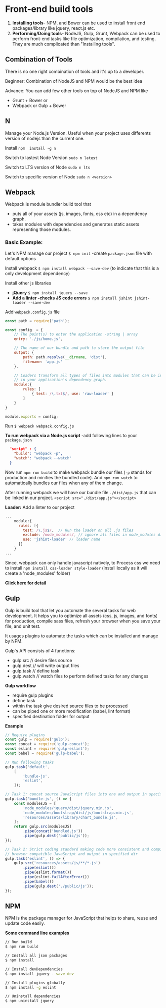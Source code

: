 # Front-end build tools
1. **Installing tools**- NPM, and Bower can be used to install front end packages/library like jquery, react.js etc.
2. **Performing/Doing tools**- NodeJS, Gulp, Grunt, Webpack can be used to perform front-end tasks like file optimization, compilation, and testing. They are much complicated than "Installing tools".

## Combination of Tools
There is no one right combination of tools and it's up to a developer.

Beginner: Combination of NodeJS and NPM would be the best idea

Advance: You can add few other tools on top of NodeJS and NPM like 
- Grunt + Bower or
- Webpack or Gulp + Bower

## N
Manage your Node.js Version. Useful when your project uses differents version of nodejs than the current one. 

Install `npm  install -g n`

Switch to lastest Node Version `sudo n latest`

Switch to LTS version of Node `sudo n lts`

Switch to specific version of Node `sudo n <version>`

## Webpack
Webpack is module bundler build tool that 
- puts all of your assets (js, images, fonts, css etc) in a dependency graph.
- takes modules with dependencies and generates static assets representing those modules.

### Basic Example:
Let's NPM manage our project `$ npm init` -create `package.json` file with default options

Install webpack `$ npm install webpack --save-dev` (to indicate that this is a only development dependency)

Install other js libraries 
  - **jQuery** `$ npm install jquery --save` 
  - **Add a linter -checks JS code errors** `$ npm install jshint jshint-loader --save-dev`
 
Add `webpack.config.js` file 
```js
const path = require('path');

const config  = {
    // The point(s) to enter the application -string | array
    entry: './js/home.js',

    // The name of our bundle and path to store the output file
    output: {
        path: path.resolve(__dirname, 'dist'),
        filename: 'app.js'
    },

    // Loaders transform all types of files into modules that can be included
    // in your application's dependency graph. 
    module:{
        rules: [
            { test: /\.txt$/, use: 'raw-loader' }
        ]
    }
}

module.exports = config;
```

Run `$ webpack webpack.config.js`

**To run webpack via a Node.js script** -add following lines to your `package.json`
```json
  "script" : {
    "build": "webpack -p",
    "watch": "webpack --watch" 
  }
```
Now run `npm run build` to make webpack bundle our files (`-p` stands for production and minifies the bundled code). And `npm run watch` to automatically bundles our files when any of them change.

After running webpack we will have our bundle file `./dist/app.js` that can be linked in our project.
`<script src="./dist/app.js"></script>`

**Loader:** Add a linter to our project
```js
...
    module:{
      rules: [{
        test: /\.js$/,  // Run the loader on all .js files
        exclude: /node_modules/, // ignore all files in node_modules dir
        use: 'jshint-loader' // loader name
      }]
    }
...
```

Since, webpack can only handle javascript natively, to Process css we need to install 
`npm install css-loader style-loader` (install locally as it will create a 'node_modules' folder)

**[Click here for detail](webpack/webpack.md)**

## Gulp
Gulp is build tool that let you automate the several tasks for web development.
It helps you to optimize all assets (css, js, images, and fonts) for production,
compile sass files, refresh your browser when you save your file, and unit test.

It usages plugins to automate the tasks which can be installed and manage by NPM.

Gulp's API consists of 4 functions:
 - gulp.src   // desire files source
 - gulp.dest  // will write output files
 - gulp.task  // define task
 - gulp.watch // watch files to perform defined tasks for any changes

**Gulp workflow**
 - require gulp plugins
 - define task
 - within the task give desired source files to be processed
 - can be piped one or more modification (babel, lint format)
 - specified destination folder for output

**Example**
```js
// Require plugins
const gulp = require('gulp');
const concat = require('gulp-concat');
const eslint = require('gulp-eslint');
const babel = require('gulp-babel');

// Run following tasks
gulp.task('default',
    [
        'bundle-js',
        'eslint',
    ]);

// Task 1: concat source JavaScript files into one and output in specified dir
gulp.task('bundle-js', () => {
    const modulesJS = [
        'node_modules/jquery/dist/jquery.min.js',
        'node_modules/bootstrap/dist/js/bootstrap.min.js',
        'resources/assets/library/chart_bundle.js',
    ];
    return gulp.src(modulesJS)
        .pipe(concat('bundled.js'))
        .pipe(gulp.dest('public/js'));
});

// Task 2: Strict coding standard making code more consistent and compile
// browser compatible JavaScript and output in specified dir
gulp.task('eslint', () => {
    gulp.src('resources/assets/js/**/*.js')
        .pipe(eslint())
        .pipe(eslint.format())
        .pipe(eslint.failAfterError())
        .pipe(babel())
        .pipe(gulp.dest('./public/js'));
});
```

## NPM
NPM is the package manager for JavaScript that helps to share, reuse and update
code easily.

**Some command line examples**
```cmd
// Run build
$ npm run build

// Install all json packages
$ npm install

// Install devDependencies
$ npm install jquery --save-dev

// Install plugins globally
$ npm install -g eslint

// Uninstall dependencies
$ npm uninstall jquery
```
